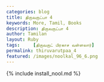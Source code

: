 ```yaml
---  
categories: blog  
title: திருவருட்பா 4
keywords: More, Tamil, Books  
description: திருவருட்பா 4
author: Tamilan  
layout: Ruby  
tags:     [திருவருட் பிரகாச வள்ளலார்]
permalink: thiruvarutpaa_4  
featured: /images/noolkal_96_6.png  
---  
```

{% include install_nool.md %} 

